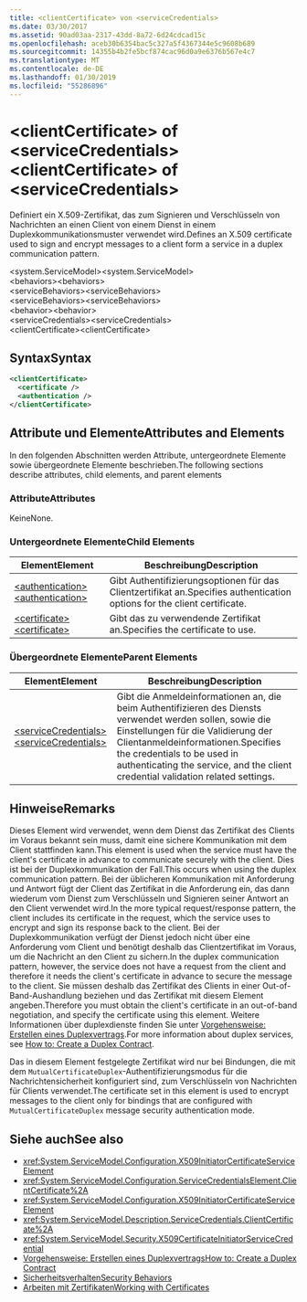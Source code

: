 ```yaml
---
title: <clientCertificate> von <serviceCredentials>
ms.date: 03/30/2017
ms.assetid: 90ad03aa-2317-43dd-8a72-6d24cdcad15c
ms.openlocfilehash: aceb30b6354bac5c327a5f4367344e5c9608b689
ms.sourcegitcommit: 14355b4b2fe5bcf874cac96d0a9e6376b567e4c7
ms.translationtype: MT
ms.contentlocale: de-DE
ms.lasthandoff: 01/30/2019
ms.locfileid: "55286896"
---
```

# <a name="clientcertificate-of-servicecredentials"></a><span data-ttu-id="cbe40-102">\<clientCertificate> of \<serviceCredentials></span><span class="sxs-lookup"><span data-stu-id="cbe40-102">\<clientCertificate> of \<serviceCredentials></span></span>
<span data-ttu-id="cbe40-103">Definiert ein X.509-Zertifikat, das zum Signieren und Verschlüsseln von Nachrichten an einen Client von einem Dienst in einem Duplexkommunikationsmuster verwendet wird.</span><span class="sxs-lookup"><span data-stu-id="cbe40-103">Defines an X.509 certificate used to sign and encrypt messages to a client form a service in a duplex communication pattern.</span></span>  
  
 <span data-ttu-id="cbe40-104">\<system.ServiceModel></span><span class="sxs-lookup"><span data-stu-id="cbe40-104">\<system.ServiceModel></span></span>  
<span data-ttu-id="cbe40-105">\<behaviors></span><span class="sxs-lookup"><span data-stu-id="cbe40-105">\<behaviors></span></span>  
<span data-ttu-id="cbe40-106">\<serviceBehaviors></span><span class="sxs-lookup"><span data-stu-id="cbe40-106">\<serviceBehaviors></span></span>  
<span data-ttu-id="cbe40-107">\<serviceBehaviors></span><span class="sxs-lookup"><span data-stu-id="cbe40-107">\<serviceBehaviors></span></span>  
<span data-ttu-id="cbe40-108">\<behavior></span><span class="sxs-lookup"><span data-stu-id="cbe40-108">\<behavior></span></span>  
<span data-ttu-id="cbe40-109">\<serviceCredentials></span><span class="sxs-lookup"><span data-stu-id="cbe40-109">\<serviceCredentials></span></span>  
<span data-ttu-id="cbe40-110">\<clientCertificate></span><span class="sxs-lookup"><span data-stu-id="cbe40-110">\<clientCertificate></span></span>  
  
## <a name="syntax"></a><span data-ttu-id="cbe40-111">Syntax</span><span class="sxs-lookup"><span data-stu-id="cbe40-111">Syntax</span></span>  
  
```xml  
<clientCertificate>
  <certificate />
  <authentication />
</clientCertificate>
```  
  
## <a name="attributes-and-elements"></a><span data-ttu-id="cbe40-112">Attribute und Elemente</span><span class="sxs-lookup"><span data-stu-id="cbe40-112">Attributes and Elements</span></span>  
 <span data-ttu-id="cbe40-113">In den folgenden Abschnitten werden Attribute, untergeordnete Elemente sowie übergeordnete Elemente beschrieben.</span><span class="sxs-lookup"><span data-stu-id="cbe40-113">The following sections describe attributes, child elements, and parent elements</span></span>  
  
### <a name="attributes"></a><span data-ttu-id="cbe40-114">Attribute</span><span class="sxs-lookup"><span data-stu-id="cbe40-114">Attributes</span></span>  
 <span data-ttu-id="cbe40-115">Keine</span><span class="sxs-lookup"><span data-stu-id="cbe40-115">None.</span></span>  
  
### <a name="child-elements"></a><span data-ttu-id="cbe40-116">Untergeordnete Elemente</span><span class="sxs-lookup"><span data-stu-id="cbe40-116">Child Elements</span></span>  
  
|<span data-ttu-id="cbe40-117">Element</span><span class="sxs-lookup"><span data-stu-id="cbe40-117">Element</span></span>|<span data-ttu-id="cbe40-118">Beschreibung</span><span class="sxs-lookup"><span data-stu-id="cbe40-118">Description</span></span>|  
|-------------|-----------------|  
|[<span data-ttu-id="cbe40-119">\<authentication></span><span class="sxs-lookup"><span data-stu-id="cbe40-119">\<authentication></span></span>](../../../../../docs/framework/configure-apps/file-schema/wcf/authentication-of-clientcertificate-element.md)|<span data-ttu-id="cbe40-120">Gibt Authentifizierungsoptionen für das Clientzertifikat an.</span><span class="sxs-lookup"><span data-stu-id="cbe40-120">Specifies authentication options for the client certificate.</span></span>|  
|[<span data-ttu-id="cbe40-121">\<certificate></span><span class="sxs-lookup"><span data-stu-id="cbe40-121">\<certificate></span></span>](../../../../../docs/framework/configure-apps/file-schema/wcf/certificate-of-clientcertificate-element.md)|<span data-ttu-id="cbe40-122">Gibt das zu verwendende Zertifikat an.</span><span class="sxs-lookup"><span data-stu-id="cbe40-122">Specifies the certificate to use.</span></span>|  
  
### <a name="parent-elements"></a><span data-ttu-id="cbe40-123">Übergeordnete Elemente</span><span class="sxs-lookup"><span data-stu-id="cbe40-123">Parent Elements</span></span>  
  
|<span data-ttu-id="cbe40-124">Element</span><span class="sxs-lookup"><span data-stu-id="cbe40-124">Element</span></span>|<span data-ttu-id="cbe40-125">Beschreibung</span><span class="sxs-lookup"><span data-stu-id="cbe40-125">Description</span></span>|  
|-------------|-----------------|  
|[<span data-ttu-id="cbe40-126">\<serviceCredentials></span><span class="sxs-lookup"><span data-stu-id="cbe40-126">\<serviceCredentials></span></span>](../../../../../docs/framework/configure-apps/file-schema/wcf/servicecredentials.md)|<span data-ttu-id="cbe40-127">Gibt die Anmeldeinformationen an, die beim Authentifizieren des Diensts verwendet werden sollen, sowie die Einstellungen für die Validierung der Clientanmeldeinformationen.</span><span class="sxs-lookup"><span data-stu-id="cbe40-127">Specifies the credentials to be used in authenticating the service, and the client credential validation related settings.</span></span>|  
  
## <a name="remarks"></a><span data-ttu-id="cbe40-128">Hinweise</span><span class="sxs-lookup"><span data-stu-id="cbe40-128">Remarks</span></span>  
 <span data-ttu-id="cbe40-129">Dieses Element wird verwendet, wenn dem Dienst das Zertifikat des Clients im Voraus bekannt sein muss, damit eine sichere Kommunikation mit dem Client stattfinden kann.</span><span class="sxs-lookup"><span data-stu-id="cbe40-129">This element is used when the service must have the client's certificate in advance to communicate securely with the client.</span></span> <span data-ttu-id="cbe40-130">Dies ist bei der Duplexkommunikation der Fall.</span><span class="sxs-lookup"><span data-stu-id="cbe40-130">This occurs when using the duplex communication pattern.</span></span> <span data-ttu-id="cbe40-131">Bei der üblicheren Kommunikation mit Anforderung und Antwort fügt der Client das Zertifikat in die Anforderung ein, das dann wiederum vom Dienst zum Verschlüsseln und Signieren seiner Antwort an den Client verwendet wird.</span><span class="sxs-lookup"><span data-stu-id="cbe40-131">In the more typical request/response pattern, the client includes its certificate in the request, which the service uses to encrypt and sign its response back to the client.</span></span> <span data-ttu-id="cbe40-132">Bei der Duplexkommunikation verfügt der Dienst jedoch nicht über eine Anforderung vom Client und benötigt deshalb das Clientzertifikat im Voraus, um die Nachricht an den Client zu sichern.</span><span class="sxs-lookup"><span data-stu-id="cbe40-132">In the duplex communication pattern, however, the service does not have a request from the client and therefore it needs the client's certificate in advance to secure the message to the client.</span></span> <span data-ttu-id="cbe40-133">Sie müssen deshalb das Zertifikat des Clients in einer Out-of-Band-Aushandlung beziehen und das Zertifikat mit diesem Element angeben.</span><span class="sxs-lookup"><span data-stu-id="cbe40-133">Therefore you must obtain the client's certificate in an out-of-band negotiation, and specify the certificate using this element.</span></span> <span data-ttu-id="cbe40-134">Weitere Informationen über duplexdienste finden Sie unter [Vorgehensweise: Erstellen eines Duplexvertrags](../../../../../docs/framework/wcf/feature-details/how-to-create-a-duplex-contract.md).</span><span class="sxs-lookup"><span data-stu-id="cbe40-134">For more information about duplex services, see [How to: Create a Duplex Contract](../../../../../docs/framework/wcf/feature-details/how-to-create-a-duplex-contract.md).</span></span>  
  
 <span data-ttu-id="cbe40-135">Das in diesem Element festgelegte Zertifikat wird nur bei Bindungen, die mit dem `MutualCertificateDuplex`-Authentifizierungsmodus für die Nachrichtensicherheit konfiguriert sind, zum Verschlüsseln von Nachrichten für Clients verwendet.</span><span class="sxs-lookup"><span data-stu-id="cbe40-135">The certificate set in this element is used to encrypt messages to the client only for bindings that are configured with `MutualCertificateDuplex` message security authentication mode.</span></span>  
  
## <a name="see-also"></a><span data-ttu-id="cbe40-136">Siehe auch</span><span class="sxs-lookup"><span data-stu-id="cbe40-136">See also</span></span>
- <xref:System.ServiceModel.Configuration.X509InitiatorCertificateServiceElement>
- <xref:System.ServiceModel.Configuration.ServiceCredentialsElement.ClientCertificate%2A>
- <xref:System.ServiceModel.Configuration.X509InitiatorCertificateServiceElement>
- <xref:System.ServiceModel.Description.ServiceCredentials.ClientCertificate%2A>
- <xref:System.ServiceModel.Security.X509CertificateInitiatorServiceCredential>
- [<span data-ttu-id="cbe40-137">Vorgehensweise: Erstellen eines Duplexvertrags</span><span class="sxs-lookup"><span data-stu-id="cbe40-137">How to: Create a Duplex Contract</span></span>](../../../../../docs/framework/wcf/feature-details/how-to-create-a-duplex-contract.md)
- [<span data-ttu-id="cbe40-138">Sicherheitsverhalten</span><span class="sxs-lookup"><span data-stu-id="cbe40-138">Security Behaviors</span></span>](../../../../../docs/framework/wcf/feature-details/security-behaviors-in-wcf.md)
- [<span data-ttu-id="cbe40-139">Arbeiten mit Zertifikaten</span><span class="sxs-lookup"><span data-stu-id="cbe40-139">Working with Certificates</span></span>](../../../../../docs/framework/wcf/feature-details/working-with-certificates.md)
